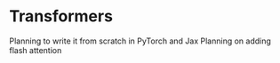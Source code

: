 # Transformers 
Planning to write it from scratch in PyTorch and Jax
Planning on adding flash attention